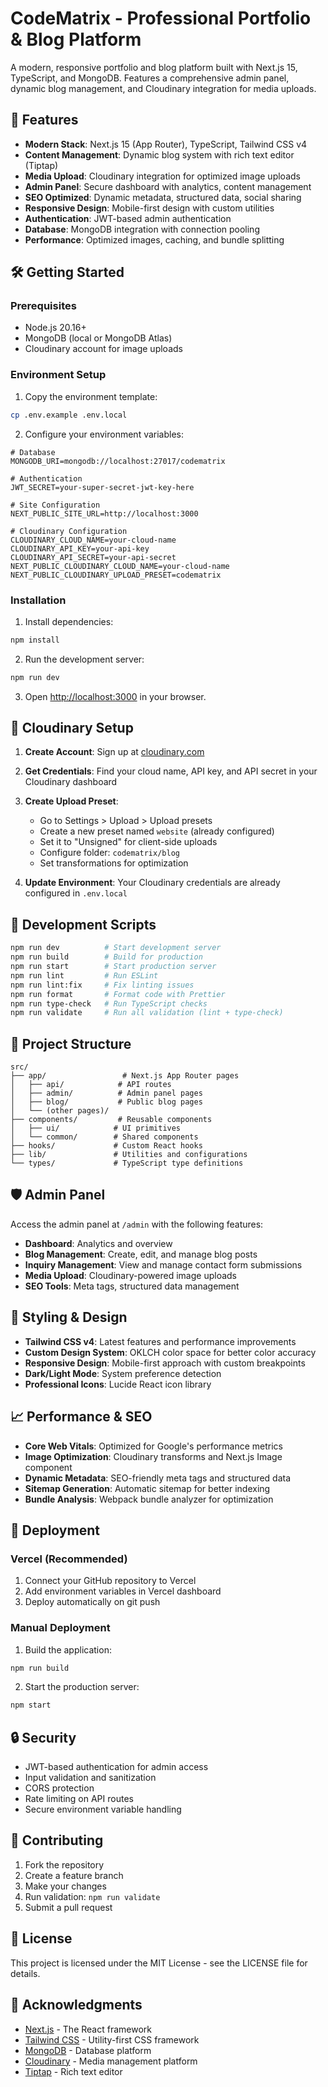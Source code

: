# CodeMatrix - Professional Portfolio & Blog Platform

A modern, responsive portfolio and blog platform built with Next.js 15, TypeScript, and MongoDB. Features a comprehensive admin panel, dynamic blog management, and Cloudinary integration for media uploads.

## 🚀 Features

- **Modern Stack**: Next.js 15 (App Router), TypeScript, Tailwind CSS v4
- **Content Management**: Dynamic blog system with rich text editor (Tiptap)
- **Media Upload**: Cloudinary integration for optimized image uploads
- **Admin Panel**: Secure dashboard with analytics, content management
- **SEO Optimized**: Dynamic metadata, structured data, social sharing
- **Responsive Design**: Mobile-first design with custom utilities
- **Authentication**: JWT-based admin authentication
- **Database**: MongoDB integration with connection pooling
- **Performance**: Optimized images, caching, and bundle splitting

## 🛠️ Getting Started

### Prerequisites

- Node.js 20.16+
- MongoDB (local or MongoDB Atlas)
- Cloudinary account for image uploads

### Environment Setup

1. Copy the environment template:

```bash
cp .env.example .env.local
```

2. Configure your environment variables:

```env
# Database
MONGODB_URI=mongodb://localhost:27017/codematrix

# Authentication
JWT_SECRET=your-super-secret-jwt-key-here

# Site Configuration
NEXT_PUBLIC_SITE_URL=http://localhost:3000

# Cloudinary Configuration
CLOUDINARY_CLOUD_NAME=your-cloud-name
CLOUDINARY_API_KEY=your-api-key
CLOUDINARY_API_SECRET=your-api-secret
NEXT_PUBLIC_CLOUDINARY_CLOUD_NAME=your-cloud-name
NEXT_PUBLIC_CLOUDINARY_UPLOAD_PRESET=codematrix
```

### Installation

1. Install dependencies:

```bash
npm install
```

2. Run the development server:

```bash
npm run dev
```

3. Open [http://localhost:3000](http://localhost:3000) in your browser.

## 📝 Cloudinary Setup

1. **Create Account**: Sign up at [cloudinary.com](https://cloudinary.com)

2. **Get Credentials**: Find your cloud name, API key, and API secret in your Cloudinary dashboard

3. **Create Upload Preset**:
   - Go to Settings > Upload > Upload presets
   - Create a new preset named `website` (already configured)
   - Set it to "Unsigned" for client-side uploads
   - Configure folder: `codematrix/blog`
   - Set transformations for optimization

4. **Update Environment**: Your Cloudinary credentials are already configured in `.env.local`

## 🔧 Development Scripts

```bash
npm run dev          # Start development server
npm run build        # Build for production
npm run start        # Start production server
npm run lint         # Run ESLint
npm run lint:fix     # Fix linting issues
npm run format       # Format code with Prettier
npm run type-check   # Run TypeScript checks
npm run validate     # Run all validation (lint + type-check)
```

## 📁 Project Structure

```
src/
├── app/                 # Next.js App Router pages
│   ├── api/            # API routes
│   ├── admin/          # Admin panel pages
│   ├── blog/           # Public blog pages
│   └── (other pages)/
├── components/         # Reusable components
│   ├── ui/            # UI primitives
│   └── common/        # Shared components
├── hooks/             # Custom React hooks
├── lib/               # Utilities and configurations
└── types/             # TypeScript type definitions
```

## 🛡️ Admin Panel

Access the admin panel at `/admin` with the following features:

- **Dashboard**: Analytics and overview
- **Blog Management**: Create, edit, and manage blog posts
- **Inquiry Management**: View and manage contact form submissions
- **Media Upload**: Cloudinary-powered image uploads
- **SEO Tools**: Meta tags, structured data management

## 🎨 Styling & Design

- **Tailwind CSS v4**: Latest features and performance improvements
- **Custom Design System**: OKLCH color space for better color accuracy
- **Responsive Design**: Mobile-first approach with custom breakpoints
- **Dark/Light Mode**: System preference detection
- **Professional Icons**: Lucide React icon library

## 📈 Performance & SEO

- **Core Web Vitals**: Optimized for Google's performance metrics
- **Image Optimization**: Cloudinary transforms and Next.js Image component
- **Dynamic Metadata**: SEO-friendly meta tags and structured data
- **Sitemap Generation**: Automatic sitemap for better indexing
- **Bundle Analysis**: Webpack bundle analyzer for optimization

## 🚀 Deployment

### Vercel (Recommended)

1. Connect your GitHub repository to Vercel
2. Add environment variables in Vercel dashboard
3. Deploy automatically on git push

### Manual Deployment

1. Build the application:

```bash
npm run build
```

2. Start the production server:

```bash
npm start
```

## 🔒 Security

- JWT-based authentication for admin access
- Input validation and sanitization
- CORS protection
- Rate limiting on API routes
- Secure environment variable handling

## 🤝 Contributing

1. Fork the repository
2. Create a feature branch
3. Make your changes
4. Run validation: `npm run validate`
5. Submit a pull request

## 📄 License

This project is licensed under the MIT License - see the LICENSE file for details.

## 🙏 Acknowledgments

- [Next.js](https://nextjs.org) - The React framework
- [Tailwind CSS](https://tailwindcss.com) - Utility-first CSS framework
- [MongoDB](https://mongodb.com) - Database platform
- [Cloudinary](https://cloudinary.com) - Media management platform
- [Tiptap](https://tiptap.dev) - Rich text editor
